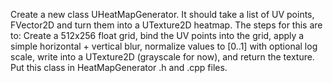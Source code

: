 Create a new class UHeatMapGenerator. It should take a list of UV points, FVector2D and turn them into a UTexture2D heatmap. The steps for this are to: Create a 512x256 float grid, bind the UV points into the grid, apply a simple horizontal + vertical blur, normalize values to [0..1] with optional log scale, write into a UTexture2D (grayscale for now), and return the texture. Put this class in HeatMapGenerator .h and .cpp files.